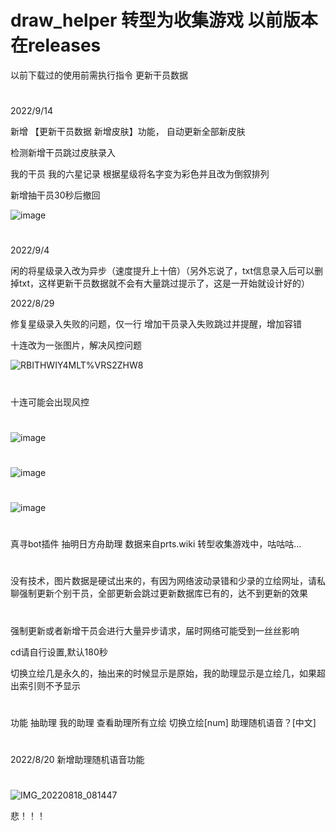 
# draw_helper 转型为收集游戏 以前版本在releases
以前下载过的使用前需执行指令   更新干员数据

#

#
2022/9/14

新增 【更新干员数据 新增皮肤】功能， 自动更新全部新皮肤

检测新增干员跳过皮肤录入

我的干员 我的六星记录 根据星级将名字变为彩色并且改为倒叙排列

新增抽干员30秒后撤回

![image](https://user-images.githubusercontent.com/94435821/190189940-f635927f-2c4a-4c87-ac52-8f53c3dc2883.png)

#
2022/9/4

闲的将星级录入改为异步（速度提升上十倍）（另外忘说了，txt信息录入后可以删掉txt，这样更新干员数据就不会有大量跳过提示了，这是一开始就设计好的）

2022/8/29

修复星级录入失败的问题，仅一行
增加干员录入失败跳过并提醒，增加容错

十连改为一张图片，解决风控问题

![RBITHWIY4MLT%VRS2`Z`HW8](https://user-images.githubusercontent.com/94435821/187234432-09b94c14-ee8f-4e4c-85c9-57f83eb57bd2.jpg)

#
十连可能会出现风控
#
![image](https://user-images.githubusercontent.com/94435821/187121038-7051748b-e427-4036-b1f7-21dc5beef325.png)
#
![image](https://user-images.githubusercontent.com/94435821/187121918-78006097-a104-45c7-b827-1f4887cdcae8.png)
#

#
![image](https://user-images.githubusercontent.com/94435821/187122134-34f34dbf-2356-4d1c-918c-fa0f0a2ae7c6.png)
#
真寻bot插件 抽明日方舟助理 数据来自prts.wiki 
转型收集游戏中，咕咕咕...
#
没有技术，图片数据是硬试出来的，有因为网络波动录错和少录的立绘网址，请私聊强制更新个别干员，全部更新会跳过更新数据库已有的，达不到更新的效果
#
强制更新或者新增干员会进行大量异步请求，届时网络可能受到一丝丝影响

cd请自行设置,默认180秒

切换立绘几是永久的，抽出来的时候显示是原始，我的助理显示是立绘几，如果超出索引则不予显示
#
功能 抽助理 我的助理 查看助理所有立绘 切换立绘[num] 助理随机语音？[中文]

#
2022/8/20
新增助理随机语音功能

#

![IMG_20220818_081447](https://user-images.githubusercontent.com/94435821/185560720-c5c40b96-0e8a-46ba-8ea6-4a3bf6f0259f.jpg)

悲！！！
